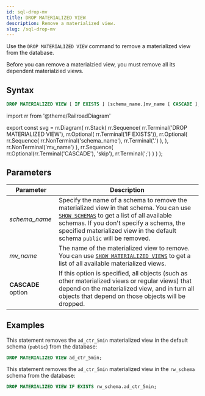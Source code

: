 ```yaml
---
id: sql-drop-mv
title: DROP MATERIALIZED VIEW
description: Remove a materialized view.
slug: /sql-drop-mv
---
```


<head>
  <link rel="canonical" href="https://docs.risingwave.com/docs/current/sql-drop-mv/" />
</head>

Use the `DROP MATERIALIZED VIEW` command to remove a materialized view from the database.

Before you can remove a materialzied view, you must remove all its dependent materialzied views.

## Syntax

```sql
DROP MATERIALIZED VIEW [ IF EXISTS ] [schema_name.]mv_name [ CASCADE ];
```

import rr from '@theme/RailroadDiagram'

export const svg = rr.Diagram(
rr.Stack(
rr.Sequence(
rr.Terminal('DROP MATERIALIZED VIEW'),
rr.Optional(
rr.Terminal('IF EXISTS')),
rr.Optional(
rr.Sequence(
rr.NonTerminal('schema_name'),
rr.Terminal('.')
),
),
rr.NonTerminal('mv_name')
),
rr.Sequence(
rr.Optional(rr.Terminal('CASCADE'), 'skip'),
rr.Terminal(';')
)
)
);

<Drawer SVG={svg} />

## Parameters

| Parameter          | Description                                                                                                                                                                                                                                                                           |
| ------------------ | ------------------------------------------------------------------------------------------------------------------------------------------------------------------------------------------------------------------------------------------------------------------------------------- |
| _schema_name_      | Specify the name of a schema to remove the materialized view in that schema. You can use [`SHOW SCHEMAS`](sql-show-schemas.md) to get a list of all available schemas. If you don't specify a schema, the specified materialized view in the default schema `public` will be removed. |
| _mv_name_          | The name of the materialized view to remove. You can use [`SHOW MATERIALIZED VIEWS`](sql-show-mv.md) to get a list of all available materialized views.                                                                                                                               |
| **CASCADE** option | If this option is specified, all objects (such as other materialized views or regular views) that depend on the materialized view, and in turn all objects that depend on those objects will be dropped.                                                                              |

## Examples

This statement removes the `ad_ctr_5min` materialized view in the default schema (`public`) from the database:

```sql
DROP MATERIALIZED VIEW ad_ctr_5min;
```

This statement removes the `ad_ctr_5min` materialized view in the `rw_schema` schema from the database:

```sql
DROP MATERIALIZED VIEW IF EXISTS rw_schema.ad_ctr_5min;
```
